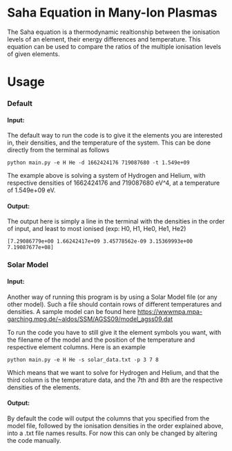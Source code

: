 # Saha Equation in Many-Ion Plasmas

The Saha equation is a thermodynamic realtionship between the ionisation levels of an element, their energy differences and temperature.
This equation can be used to compare the ratios of the multiple ionisation levels of given elements.

# Usage
### Default
#### Input:
The default way to run the code is to give it the elements you are interested in, their densities, and the temperature of the system. This can be done directly from the terminal as follows

`python main.py -e H He -d 1662424176 719087680 -t 1.549e+09`

The example above is solving a system of Hydrogen and Helium, with respective densities of 1662424176 and 719087680 eV^4, at a temperature of 1.549e+09 eV.

#### Output:

The output here is simply a line in the terminal with the densities in the order of input, and least to most ionised (exp: H0, H1, He0, He1, He2)

`[7.29086779e+00 1.66242417e+09 3.45778562e-09 3.15369993e+00 7.19087677e+08]`

### Solar Model
#### Input:
Another way of running this program is by using a Solar Model file (or any other model). Such a file should contain rows of different temperatures and densities. A sample model can be found here https://wwwmpa.mpa-garching.mpg.de/~aldos/SSM/AGSS09/model_agss09.dat

To run the code you have to still give it the element symbols you want, with the filename of the model and the position of the temperature and respective element columns. Here is an example

`python main.py -e H He -s solar_data.txt -p 3 7 8`

Which means that we want to solve for Hydrogen and Helium, and that the third column is the temperature data, and the 7th and 8th are the respective densities of the elements.

#### Output:

By default the code will output the columns that you specified from the model file, followed by the ionisation densities in the order explained above, into a .txt file names results. For now this can only be changed by altering the code manually. 